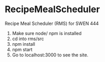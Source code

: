 # RecipeMealScheduler
Recipe Meal Scheduler (RMS) for SWEN 444

1. Make sure node/ npm is installed
2. cd into rms/src
3. npm install
4. npm start
5. Go to localhost:3000 to see the site.

